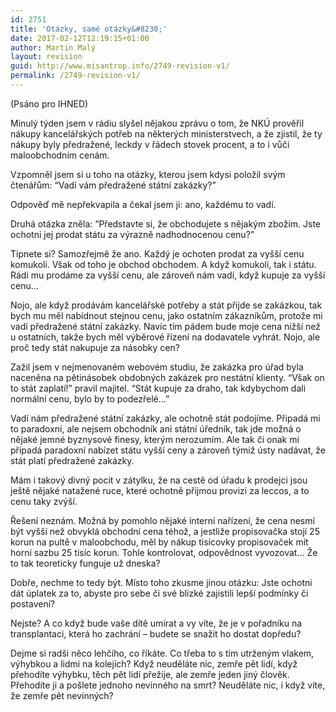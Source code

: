 ```yaml
---
id: 2751
title: 'Otázky, samé otázky&#8230;'
date: 2017-02-12T12:19:15+01:00
author: Martin Malý
layout: revision
guid: http://www.misantrop.info/2749-revision-v1/
permalink: /2749-revision-v1/
---
```

(Psáno pro IHNED)

Minulý týden jsem v rádiu slyšel nějakou zprávu o tom, že NKÚ prověřil nákupy kancelářských potřeb na některých ministerstvech, a že zjistil, že ty nákupy byly předražené, leckdy v řádech stovek procent, a to i vůči maloobchodním cenám.

Vzpomněl jsem si u toho na otázky, kterou jsem kdysi položil svým čtenářům: “Vadí vám předražené státní zakázky?”

Odpověď mě nepřekvapila a čekal jsem ji: ano, každému to vadí.

Druhá otázka zněla: “Představte si, že obchodujete s nějakým zbožím. Jste ochotni jej prodat státu za výrazně nadhodnocenou cenu?”

Tipnete si? Samozřejmě že ano. Každý je ochoten prodat za vyšší cenu komukoli. Však od toho je obchod obchodem. A když komukoli, tak i státu. Rádi mu prodáme za vyšší cenu, ale zároveň nám vadí, když kupuje za vyšší cenu…

Nojo, ale když prodávám kancelářské potřeby a stát přijde se zakázkou, tak bych mu měl nabídnout stejnou cenu, jako ostatním zákazníkům, protože mi vadí předražené státní zakázky. Navíc tím pádem bude moje cena nižší než u ostatních, takže bych měl výběrové řízení na dodavatele vyhrát. Nojo, ale proč tedy stát nakupuje za násobky cen?

Zažil jsem v nejmenovaném webovém studiu, že zakázka pro úřad byla naceněna na pětinásobek obdobných zakázek pro nestátní klienty. “Však on to stát zaplatí!” pravil majitel. “Stát kupuje za draho, tak kdybychom dali normální cenu, bylo by to podezřelé…”

Vadí nám předražené státní zakázky, ale ochotně stát podojíme. Připadá mi to paradoxní, ale nejsem obchodník ani státní úředník, tak jde možná o nějaké jemné byznysové finesy, kterým nerozumím. Ale tak či onak mi připadá paradoxní nabízet státu vyšší ceny a zároveň týmiž ústy nadávat, že stát platí předražené zakázky.

Mám i takový divný pocit v zátylku, že na cestě od úřadu k prodejci jsou ještě nějaké natažené ruce, které ochotně přijmou provizi za leccos, a to cenu taky zvýší.

Řešení neznám. Možná by pomohlo nějaké interní nařízení, že cena nesmí být vyšší než obvyklá obchodní cena téhož, a jestliže propisovačka stojí 25 korun na pultě v maloobchodu, měl by nákup tisícovky propisovaček mít horní sazbu 25 tisíc korun. Tohle kontrolovat, odpovědnost vyvozovat… Že to tak teoreticky funguje už dneska?

Dobře, nechme to tedy být. Místo toho zkusme jinou otázku: Jste ochotni dát úplatek za to, abyste pro sebe či své blízké zajistili lepší podmínky či postavení?

Nejste? A co když bude vaše dítě umírat a vy víte, že je v pořadníku na transplantaci, která ho zachrání &#8211; budete se snažit ho dostat dopředu?

Dejme si radši něco lehčího, co říkáte. Co třeba to s tím utrženým vlakem, výhybkou a lidmi na kolejích? Když neuděláte nic, zemře pět lidí, když přehodíte výhybku, těch pět lidí přežije, ale zemře jeden jiný člověk. Přehodíte ji a pošlete jednoho nevinného na smrt? Neuděláte nic, i když víte, že zemře pět nevinných?